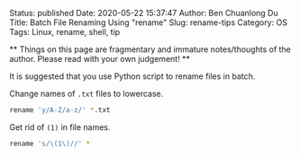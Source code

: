 Status: published
Date: 2020-05-22 15:37:47
Author: Ben Chuanlong Du
Title: Batch File Renaming Using "rename" 
Slug: rename-tips
Category: OS
Tags: Linux, rename, shell, tip

**
Things on this page are
fragmentary and immature notes/thoughts of the author.
Please read with your own judgement!
**

It is suggested that you use Python script to rename files in batch.

Change names of `.txt` files to lowercase.
```bash
rename 'y/A-Z/a-z/' *.txt
```

Get rid of `(1)` in file names.
```bash
rename 's/\(1\)//' * 
```

